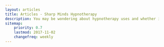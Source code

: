 ```yaml
---
layout: articles
title: Articles - Sharp Minds Hypnotherapy
description: You may be wondering about hypnotherapy uses and whether it can help your condition? Find out more from Sharp Minds Hypnotherapy
sitemap:
    priority: 0.7
    lastmod: 2017-11-02
    changefreq: weekly
---
```

